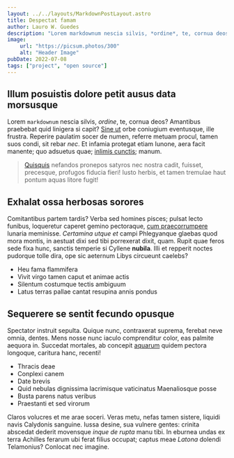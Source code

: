 ```yaml
---
layout: ../../layouts/MarkdownPostLayout.astro
title: Despectat famam
author: Lauro W. Guedes
description: "Lorem markdownum nescia silvis, *ordine*, te, cornua deos? Amantibus praebebat quid linigera si"
image: 
    url: "https://picsum.photos/300"
    alt: "Header Image"
pubDate: 2022-07-08
tags: ["project", "open source"]
---
```

## Illum posuistis dolore petit ausus data morsusque

Lorem `markdownum` nescia silvis, *ordine*, te, cornua deos? Amantibus praebebat
quid linigera si capit? [Sine ut](http://www.ferrum.org/) orbe coniugium
eventusque, ille frustra. Reperire paulatim socer de numen, referre metuam
procul, tamen suos condi, sit rebar *nec*. Et infamia protegat etiam Iunone,
aera facit manente; quo adsuetus quae; [inlimis
cunctis](http://laeva-ad.com/deum); manum.

> [Quisquis](http://tumefactum.com/) nefandos pronepos satyros nec nostra cadit,
> fuisset, precesque, profugos fiducia fieri! Iusto herbis, et tamen tremulae
> haut pontum aquas litore fugit!

## Exhalat ossa herbosas sorores

Comitantibus partem tardis? Verba sed homines pisces; pulsat lecto funibus,
loqueretur caperet gemino pectoraque, [cum
praecorrumpere](http://www.necnuper.net/suadeat.html) lunaria meminisse.
*Certamina utque et* campi Phlegyanque glaebas quod mora montis, in aestuat dixi
sed tibi porrexerat dixit, quam. Rupit quae feros sede fixa hunc, sanctis
temperie si Cyllene **nubila**. Illi et repperit noctes pudorque tolle dira, ope
sic aeternum Libys circueunt caelebs?

- Heu fama flammifera
- Vivit virgo tamen caput et animae actis
- Silentum costumque tectis ambiguum
- Latus terras pallae cantat resupina annis pondus

## Sequerere se sentit fecundo opusque

Spectator instruit sepulta. Quique nunc, contraxerat suprema, ferebat neve
omnia, dentes. Mens nosse nunc iaculo comprenditur color, eas palmite aequora
in. Succedat mortales, ab concepit [aquarum](http://non.com/medioaurum) quidem
pectora longoque, caritura hanc, recenti!

- Thracis deae
- Conplexi canem
- Date brevis
- Quid nebulas dignissima lacrimisque vaticinatus Maenaliosque posse
- Busta parens natus veribus
- Praestanti et sed virorum

Claros volucres et me arae soceri. Veras metu, nefas tamen sistere, liquidi
navis Calydonis sanguine. Iussa desine, sua vulnere gentes: crinita abscedat
dederit movensque *inque de rupta* manu tibi. In eburnea undas ex terra Achilles
ferarum ubi ferat filius occupat; captus meae *Latona* dolendi Telamonius?
Conlocat nec imagine.